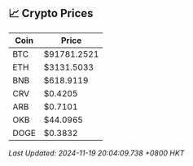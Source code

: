 ## 📈 Crypto Prices

| Coin | Price |
| ---- | ----- |
| BTC | $91781.2521 |
| ETH | $3131.5033 |
| BNB | $618.9119 |
| CRV | $0.4205 |
| ARB | $0.7101 |
| OKB | $44.0965 |
| DOGE | $0.3832 |

_Last Updated: 2024-11-19 20:04:09.738 +0800 HKT_
